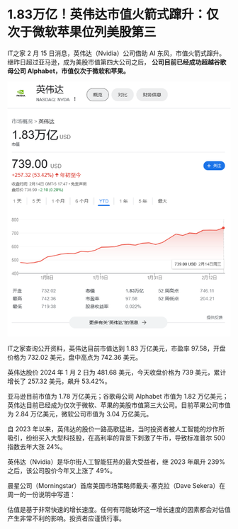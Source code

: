 # 1.83万亿！英伟达市值火箭式蹿升：仅次于微软苹果位列美股第三

IT之家 2 月 15 日消息，英伟达（Nvidia）公司借助 AI 东风，市值火箭式蹿升。继昨日超过亚马逊，成为美股市值第四大公司之后，
**公司目前已经成功超越谷歌母公司 Alphabet，市值仅次于微软和苹果。**

![e505c99657bd16b707e05b4ef2805e55.jpg](https://raw.githubusercontent.com/qqhsx/qqnews_image/main/2024/02/15/1.83万亿！英伟达市值火箭式蹿升：仅次于微软苹果位列美股第三/e505c99657bd16b707e05b4ef2805e55.jpg)

IT之家查询公开资料，英伟达目前市值达到 1.83 万亿美元，市盈率 97.58，开盘价格为 732.02 美元，盘中高点为 742.36 美元。

英伟达股价 2024 年 1 月 2 日为 481.68 美元，今天收盘价格为 739 美元，累计增长了 257.32 美元，飙升 53.42%。

亚马逊目前市值为 1.78 万亿美元；谷歌母公司 Alphabet 市值为 1.82
万亿美元；英伟达目前已经成为仅次于微软、苹果的美股市值第三大公司。目前苹果公司市值为 2.84 万亿美元，微软公司市值为 3.04 万亿美元。

自 2023 年以来，英伟达的股价一路高歌猛进，当时投资者被人工智能的炒作所吸引，纷纷买入大型科技股，在高利率的背景下刺激了牛市，导致标准普尔 500
指数去年大涨 24%。

英伟达（Nvidia）是华尔街人工智能狂热的最大受益者，继 2023 年飙升 239% 之后，该公司股价今年又上涨了 49%。

晨星公司（Morningstar）首席美国市场策略师戴夫-塞克拉（Dave Sekera）在周一的一份说明中写道：

估值是基于非常快速的增长速度。任何有可能破坏这一增长速度的因素都会对估值产生非常不利的影响。投资者应谨慎行事。

